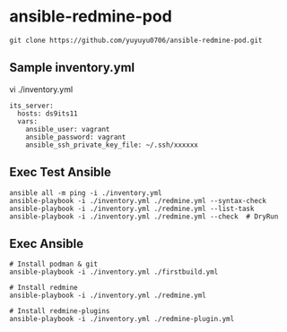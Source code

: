 # ansible-redmine-pod

```
git clone https://github.com/yuyuyu0706/ansible-redmine-pod.git
```

## Sample inventory.yml
vi ./inventory.yml

```
its_server:
  hosts: ds9its11
  vars:
    ansible_user: vagrant
    ansible_password: vagrant
    ansible_ssh_private_key_file: ~/.ssh/xxxxxx
```

## Exec Test Ansible
```
ansible all -m ping -i ./inventory.yml
ansible-playbook -i ./inventory.yml ./redmine.yml --syntax-check
ansible-playbook -i ./inventory.yml ./redmine.yml --list-task
ansible-playbook -i ./inventory.yml ./redmine.yml --check  # DryRun
```

## Exec Ansible
```
# Install podman & git
ansible-playbook -i ./inventory.yml ./firstbuild.yml

# Install redmine
ansible-playbook -i ./inventory.yml ./redmine.yml

# Install redmine-plugins
ansible-playbook -i ./inventory.yml ./redmine-plugin.yml
```
